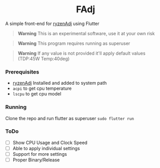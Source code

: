 <h1 align=center> FAdj </h1>

A simple front-end for [ryzenAdj](https://github.com/FlyGoat/RyzenAdj) using Flutter

> **Warning**
>This is an experimental software, use it at your own risk

> **Warning** 
>This program requires running as superuser

> **Warning** 
>If any value is not provided it'll apply default values (TDP:45W Temp:40deg)


### Prerequisites

- [ryzenAdj](https://github.com/FlyGoat/RyzenAdj) Installed and added to system path
- ```acpi``` to get cpu temperature
- ```lscpu``` to get cpu model

### Running
Clone the repo and run flutter as superuser ```sudo flutter run```

### ToDo

- [ ] Show CPU Usage and Clock Speed
- [ ] Able to apply individual settings
- [ ] Support for more settings
- [ ] Proper Binary/Release 
